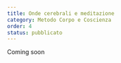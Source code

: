 ```yaml
---
title: Onde cerebrali e meditazione
category: Metodo Corpo e Coscienza
order: 4
status: pubblicato
---
```


Coming soon